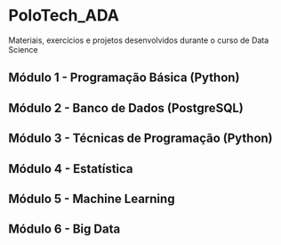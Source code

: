 # PoloTech_ADA

Materiais, exercícios e projetos desenvolvidos durante o curso de Data Science

## Módulo 1 - Programação Básica (Python)

## Módulo 2 - Banco de Dados (PostgreSQL)

## Módulo 3 - Técnicas de Programação (Python)

## Módulo 4 - Estatística 

## Módulo 5 - Machine Learning 

## Módulo 6 - Big Data
